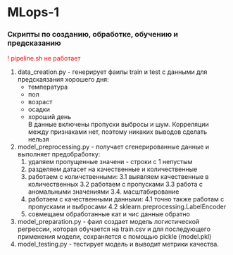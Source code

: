 # MLops-1
### Скрипты по созданию, обработке, обучению и предсказанию
<span style='color: red;'>! pipeline.sh не работает </span>
1. data_creation.py - генерирует фаилы train и test с данными для предскаязания хорошего дня:
   - температура
   - пол
   - возраст
   - осадки
   - хороший день  
   В данные включены пропуски выбросы и шум. Корреляции между признаками нет, поэтому никаких выводов сделать нельзя
2. model_preprocessing.py - получает сгенерированные данные и выполняет предобработку:
   1. удаляем пропущенные значени - строки с 1 непустым
   2. разделяем датасет на качественные и количественные
   3. работаем с количственными: 3.1 выявляем качественные в количественных 3.2 работаем с пропусками 3.3 работа с аномальными значениями 3.4. масштабирование
   4. работаем с качественными данными: 4.1 точно также работам с пропусками и выбросами 4.2 sklearn.preprocessing.LabelEncoder
   5. совмещаем обработанные кат и чис данные обратно
3. model_preparation.py - фаил создает модель логистической регрессии, которая обучается на train.csv и для последующего применения модели, сохраняется с помощью pickle (model.pkl)
4. model_testing.py - тестирует модель и выводит метрики качества.
